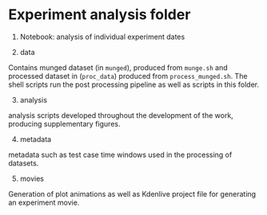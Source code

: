 # Experiment analysis folder

1. Notebook: analysis of individual experiment dates

2. data

Contains munged dataset (in `munged`), produced from `munge.sh` and processed dataset in (`proc_data`) produced from `process_munged.sh`. The shell scripts run the post processing pipeline as well as scripts in this folder. 

3. analysis 

analysis scripts developed throughout the development of the work, producing supplementary figures. 

4. metadata

metadata such as test case time windows used in the processing of datasets. 

5. movies

Generation of plot animations as well as Kdenlive project file for generating an experiment movie. 